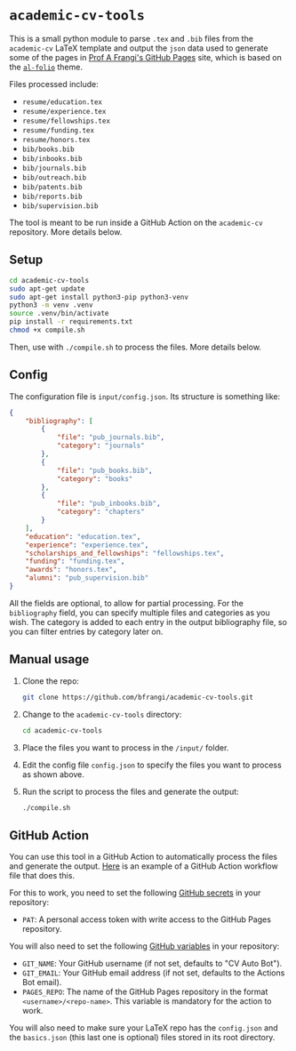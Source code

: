 # `academic-cv-tools`

This is a small python module to parse `.tex` and `.bib` files
from the `academic-cv` LaTeX template and output the `json` data 
used to generate some of the pages in 
[Prof A Frangi's GitHub Pages](https://affrangi.github.io) site,
which is based on the 
[`al-folio`](https://github.com/alshedivat/al-folio) theme.

Files processed include:
- `resume/education.tex`
- `resume/experience.tex`
- `resume/fellowships.tex`
- `resume/funding.tex`
- `resume/honors.tex`
- `bib/books.bib`
- `bib/inbooks.bib`
- `bib/journals.bib`
- `bib/outreach.bib`
- `bib/patents.bib`
- `bib/reports.bib`
- `bib/supervision.bib`

The tool is meant to be run inside a GitHub Action on the
`academic-cv` repository. More details below.

## Setup

```bash
cd academic-cv-tools
sudo apt-get update
sudo apt-get install python3-pip python3-venv
python3 -m venv .venv
source .venv/bin/activate
pip install -r requirements.txt
chmod +x compile.sh
```

Then, use with `./compile.sh` to process the files. More details
below.

## Config

The configuration file is `input/config.json`. Its structure is
something like:

```json
{
    "bibliography": [
        {
            "file": "pub_journals.bib",
            "category": "journals"
        },
        {
            "file": "pub_books.bib",
            "category": "books"
        },
        {
            "file": "pub_inbooks.bib",
            "category": "chapters"
        }
    ],
    "education": "education.tex",
    "experience": "experience.tex",
    "scholarships_and_fellowships": "fellowships.tex",
    "funding": "funding.tex",
    "awards": "honors.tex",
    "alumni": "pub_supervision.bib"
}
```

All the fields are optional, to allow for partial processing. For
the `bibliography` field, you can specify multiple files
and categories as you wish. The category is added to each entry
in the output bibliography file, so you can filter entries by
category later on.

## Manual usage

1. Clone the repo: 

    ```bash
    git clone https://github.com/bfrangi/academic-cv-tools.git
    ```

2. Change to the `academic-cv-tools` directory:

    ```bash
    cd academic-cv-tools
    ```
3. Place the files you want to process in the `/input/` folder.
4. Edit the config file `config.json` to specify the files
   you want to process as shown above. 
5. Run the script to process the files and generate the output:

    ```bash
    ./compile.sh
    ```

## GitHub Action

You can use this tool in a GitHub Action to automatically
process the files and generate the output. [Here](./update-academic-pages.yaml) is an example
of a GitHub Action workflow file that does this.

For this to work, you need to set the following
[GitHub secrets](https://docs.github.com/en/actions/how-tos/security-for-github-actions/security-guides/using-secrets-in-github-actions#creating-secrets-for-a-repository)
in your repository:
- `PAT`: A personal access token with write access to the GitHub Pages repository.

You will also need to set the following
[GitHub variables](https://docs.github.com/en/actions/how-tos/writing-workflows/choosing-what-your-workflow-does/store-information-in-variables#creating-configuration-variables-for-a-repository)
in your repository:
- `GIT_NAME`: Your GitHub username (if not set, defaults to "CV Auto Bot").
- `GIT_EMAIL`: Your GitHub email address (if not set, defaults to the Actions Bot email).
- `PAGES_REPO`: The name of the GitHub Pages repository in the format `<username>/<repo-name>`. This variable is mandatory for the action to work.

You will also need to make sure your LaTeX repo has the `config.json` and the `basics.json`
(this last one is optional) files stored in its root directory.
